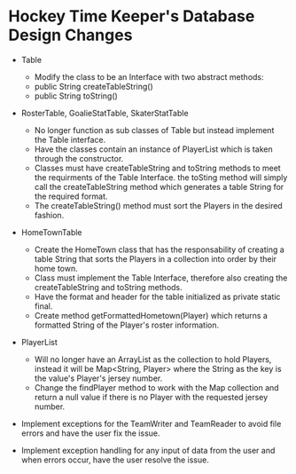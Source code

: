 # Hockey Time Keeper's Database Design Changes

* Table 
  * Modify the class to be an Interface with two abstract methods:
  * public String createTableString()
  * public String toString()

* RosterTable, GoalieStatTable, SkaterStatTable 
  * No longer function as sub classes of Table but instead implement the Table interface. 
  * Have the classes contain an instance of PlayerList which is taken through the constructor. 
  * Classes must have createTableString and toString methods to meet the requirments of the Table Interface. the toSting method will simply call the createTableString method which generates a table String for the required format.
  * The createTableString() method must sort the Players in the desired fashion.

* HomeTownTable
  * Create the HomeTown class that has the responsability of creating a table String that sorts the Players in a collection into order by their home town.
   * Class must implement the Table Interface, therefore also creating the createTableString and toString methods.
   * Have the format and header for the table initialized as private static final.
   * Create method getFormattedHometown(Player) which returns a formatted String of the Player's roster information.

* PlayerList 
  * Will no longer have an ArrayList as the collection to hold Players, instead it will be Map<String, Player> where the String as the key is the value's Player's jersey number.
  * Change the findPlayer method to work with the Map collection and return a null value if there is no Player with the requested jersey number.
  
* Implement exceptions for the TeamWriter and TeamReader to avoid file errors and have the user fix the issue.

* Implement exception handling for any input of data from the user and when errors occur, have the user resolve the issue.
